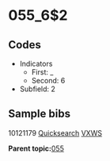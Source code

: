 # 055\_6$2

## Codes

-   Indicators
    -   First: \_
    -   Second: 6
-   Subfield: 2

## Sample bibs

10121179 [Quicksearch](https://search.library.yale.edu/catalog/10121179) [VXWS](http://prodorbis.library.yale.edu:7014/vxws/GetHoldingsService?bibId=10121179)

**Parent topic:**[055](../../tags/055/055.md)

